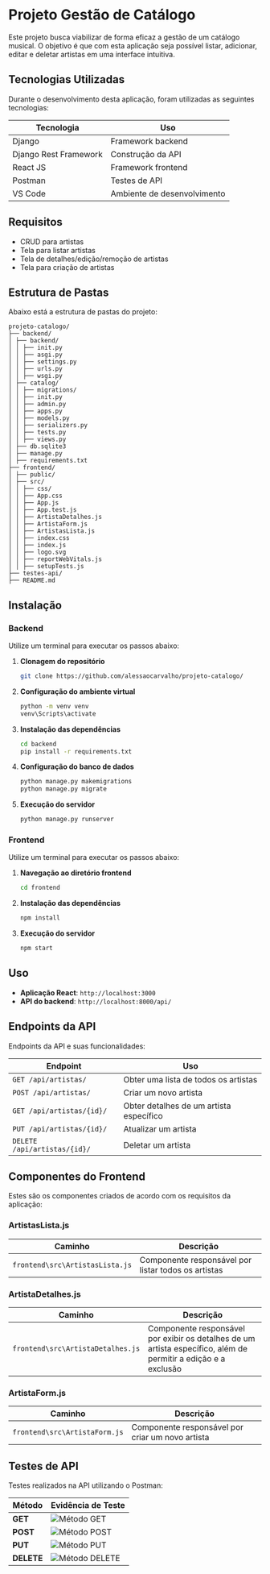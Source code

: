 # Projeto Gestão de Catálogo

Este projeto busca viabilizar de forma eficaz a gestão de um catálogo musical. O objetivo é que com esta aplicação seja possível listar, adicionar, editar e deletar artistas em uma interface intuitiva.

## Tecnologias Utilizadas

Durante o desenvolvimento desta aplicação, foram utilizadas as seguintes tecnologias:

| Tecnologia             | Uso                    |
|------------------------|------------------------|
| Django                 | Framework backend      |
| Django Rest Framework  | Construção da API      |
| React JS               | Framework frontend     |
| Postman                | Testes de API          |
| VS Code                | Ambiente de desenvolvimento |

## Requisitos

* CRUD para artistas
* Tela para listar artistas
* Tela de detalhes/edição/remoção de artistas
* Tela para criação de artistas

## Estrutura de Pastas

Abaixo está a estrutura de pastas do projeto:

````plaintext
projeto-catalogo/
├── backend/
│ ├── backend/
│ │ ├── init.py
│ │ ├── asgi.py
│ │ ├── settings.py
│ │ ├── urls.py
│ │ ├── wsgi.py
│ ├── catalog/
│ │ ├── migrations/
│ │ ├── init.py
│ │ ├── admin.py
│ │ ├── apps.py
│ │ ├── models.py
│ │ ├── serializers.py
│ │ ├── tests.py
│ │ ├── views.py
│ ├── db.sqlite3
│ ├── manage.py
│ ├── requirements.txt
├── frontend/
│ ├── public/
│ ├── src/
│ │ ├── css/
│ │ ├── App.css
│ │ ├── App.js
│ │ ├── App.test.js
│ │ ├── ArtistaDetalhes.js
│ │ ├── ArtistaForm.js
│ │ ├── ArtistasLista.js
│ │ ├── index.css
│ │ ├── index.js
│ │ ├── logo.svg
│ │ ├── reportWebVitals.js
│ │ ├── setupTests.js
├── testes-api/
├── README.md
````

## Instalação

### Backend

Utilize um terminal para executar os passos abaixo:

1. **Clonagem do repositório**
    ```sh
    git clone https://github.com/alessaocarvalho/projeto-catalogo/
    ```

2. **Configuração do ambiente virtual**
    ```sh
    python -m venv venv
    venv\Scripts\activate
    ```

3. **Instalação das dependências**
    ```sh
    cd backend
    pip install -r requirements.txt
    ```

4. **Configuração do banco de dados**
    ```sh
    python manage.py makemigrations
    python manage.py migrate
    ```

5. **Execução do servidor**
    ```sh
    python manage.py runserver
    ```

### Frontend

Utilize um terminal para executar os passos abaixo:

1. **Navegação ao diretório frontend**
    ```sh
    cd frontend
    ```

2. **Instalação das dependências**
    ```sh
    npm install
    ```

3. **Execução do servidor**
    ```sh
    npm start
    ```

## Uso

* **Aplicação React**: `http://localhost:3000`
* **API do backend**: `http://localhost:8000/api/`

## Endpoints da API

Endpoints da API e suas funcionalidades:

| Endpoint              | Uso                                   |
|-----------------------|---------------------------------------|
| `GET /api/artistas/`  | Obter uma lista de todos os artistas  |
| `POST /api/artistas/` | Criar um novo artista                 |
| `GET /api/artistas/{id}/` | Obter detalhes de um artista específico |
| `PUT /api/artistas/{id}/` | Atualizar um artista               |
| `DELETE /api/artistas/{id}/` | Deletar um artista             |

## Componentes do Frontend

Estes são os componentes criados de acordo com os requisitos da aplicação:

### ArtistasLista.js

| Caminho                       | Descrição                                      |
|-------------------------------|------------------------------------------------|
| `frontend\src\ArtistasLista.js` | Componente responsável por listar todos os artistas |

### ArtistaDetalhes.js

| Caminho                           | Descrição                                             |
|-----------------------------------|-------------------------------------------------------|
| `frontend\src\ArtistaDetalhes.js` | Componente responsável por exibir os detalhes de um artista específico, além de permitir a edição e a exclusão |

### ArtistaForm.js

| Caminho                      | Descrição                                   |
|------------------------------|---------------------------------------------|
| `frontend\src\ArtistaForm.js` | Componente responsável por criar um novo artista |

## Testes de API

Testes realizados na API utilizando o Postman:

| Método     | Evidência de Teste |
|------------|--------------------|
| **GET**    | ![Método GET](/testes-api/metodo-get.png) |
| **POST**   | ![Método POST](/testes-api/metodo-post.png) |
| **PUT**    | ![Método PUT](/testes-api/metodo-put.png) |
| **DELETE** | ![Método DELETE](/testes-api/metodo-delete.png) |

